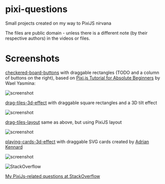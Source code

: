 pixi-questions
==========
Small projects created on my way to PixiJS nirvana

The files are public domain - unless there is a different note (by their respective authors) in the videos or files.

Screenshots
==========

[checkered-board-buttons](https://github.com/afarber/pixi-questions/tree/master/checkered-board-buttons) with draggable rectangles (TODO and a column of buttons on the right), based on [Pixi.js Tutorial for Absolute Beginners](https://youtube.com/watch?v=kkbzL5dXezU&list=PLjcjAqAnHd1ELH6j5RZaT2Ilvwj1sMCi6) by Wael Yasmina:

![screenshot](https://raw.github.com/afarber/pixi-questions/master/checkered-board-buttons/screenshot.gif)

[drag-tiles-3d-effect](https://github.com/afarber/pixi-questions/tree/master/drag-tiles-3d-effect) with draggable square rectangles and a 3D tilt effect

![screenshot](https://raw.github.com/afarber/pixi-questions/master/drag-tiles-3d-effect/screenshot.gif)

[drag-tiles-layout](https://github.com/afarber/pixi-questions/tree/master/drag-tiles-layout) same as above, but using PixiJS layout

![screenshot](https://raw.github.com/afarber/pixi-questions/master/drag-tiles-layout/screenshot.gif)

[playing-cards-3d-effect](https://github.com/afarber/pixi-questions/tree/master/playing-cards-3d-effect) with draggable SVG cards created by [Adrian Kennard](https://www.me.uk/cards/)

![screenshot](https://raw.github.com/afarber/pixi-questions/master/playing-cards-3d-effect/screenshot.gif)

![StackOverflow](http://stackoverflow.com/users/flair/165071.png)

[My PixiJs-related questions at StackOverflow](http://stackoverflow.com/search?q=user:165071+[pixijs])
